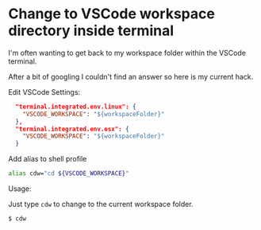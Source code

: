 # Change to VSCode workspace directory inside terminal

I'm often wanting to get back to my workspace folder within the VSCode terminal.

After a bit of googling I couldn't find an answer so here is my current hack.

Edit VSCode Settings:

```json
  "terminal.integrated.env.linux": {
    "VSCODE_WORKSPACE": "${workspaceFolder}"
  },
  "terminal.integrated.env.osx": {
    "VSCODE_WORKSPACE": "${workspaceFolder}"
  }
```

Add alias to shell profile

```sh
alias cdw="cd ${VSCODE_WORKSPACE}"
```

Usage:

Just type `cdw` to change to the current workspace folder.

```sh
$ cdw
```